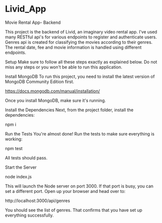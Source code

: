 # Livid_App
Movie Rental App- Backend

This project is the backend of Livid, an imaginary video rental app. I've used many RESTful api's for various endpoints to register and authenticate users. 
Genres api is created for classifying the movies according to their genres. The rental date, fee and movie information is handled using different endpoints.

Setup
Make sure to follow all these steps exactly as explained below. Do not miss any steps or you won't be able to run this application.

Install MongoDB
To run this project, you need to install the latest version of MongoDB Community Edition first.

https://docs.mongodb.com/manual/installation/

Once you install MongoDB, make sure it's running.

Install the Dependencies
Next, from the project folder, install the dependencies:

npm i

Run the Tests
You're almost done! Run the tests to make sure everything is working:

npm test

All tests should pass.

Start the Server

node index.js

This will launch the Node server on port 3000. If that port is busy, you can set a different port.
Open up your browser and head over to:

http://localhost:3000/api/genres

You should see the list of genres. That confirms that you have set up everything successfully.
